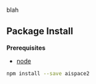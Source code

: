blah

Package Install
---------------

**Prerequisites**
- [node](http://nodejs.org/)

```bash
npm install --save aispace2
```

